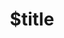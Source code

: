 ---
title: $title
second_title: GroupDocs.Editor für .NET-API-Referenz
description: $description
type: docs
weight: $weight
url: /de/net/$ref/
---